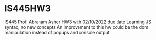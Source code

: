 # IS445HW3
IS445 Prof. Abraham Asher
HW3 with 02/10/2022 due date
Learning JS syntax, no new concepts
An improvement to this hw could be the dom manipulation instead of popups and console output
